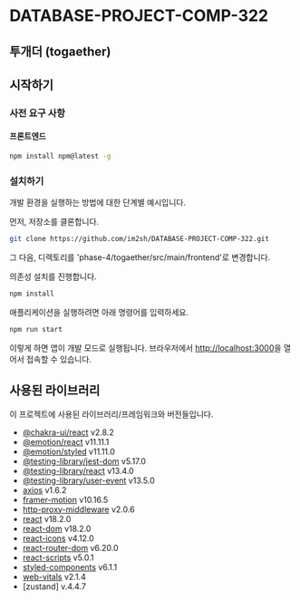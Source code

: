 # DATABASE-PROJECT-COMP-322

## 투개더 (togaether)

## 시작하기

### 사전 요구 사항

#### 프론트엔드

```bash
npm install npm@latest -g
```

### 설치하기

개발 환경을 실행하는 방법에 대한 단계별 예시입니다.

먼저, 저장소를 클론합니다.

```bash
git clone https://github.com/im2sh/DATABASE-PROJECT-COMP-322.git
```

그 다음, 디렉토리를 'phase-4/togaether/src/main/frontend'로 변경합니다.

의존성 설치를 진행합니다.

```bash
npm install
```

애플리케이션을 실행하려면 아래 명령어를 입력하세요.

```bash
npm run start
```

이렇게 하면 앱이 개발 모드로 실행됩니다.
브라우저에서 [http://localhost:3000](http://localhost:3000/)을 열어서 접속할 수 있습니다.

## 사용된 라이브러리

이 프로젝트에 사용된 라이브러리/프레임워크와 버전들입니다.

- [@chakra-ui/react](https://chakra-ui.com/) v2.8.2
- [@emotion/react](https://emotion.sh/docs/@emotion/react) v11.11.1
- [@emotion/styled](https://emotion.sh/docs/@emotion/styled) v11.11.0
- [@testing-library/jest-dom](https://testing-library.com/docs/ecosystem-jest-dom/) v5.17.0
- [@testing-library/react](https://testing-library.com/docs/react-testing-library/intro) v13.4.0
- [@testing-library/user-event](https://testing-library.com/docs/ecosystem-user-event/) v13.5.0
- [axios](https://axios-http.com/) v1.6.2
- [framer-motion](https://www.framer.com/api/motion/) v10.16.5
- [http-proxy-middleware](https://github.com/chimurai/http-proxy-middleware) v2.0.6
- [react](https://reactjs.org/) v18.2.0
- [react-dom](https://reactjs.org/docs/react-dom.html) v18.2.0
- [react-icons](https://react-icons.github.io/react-icons/) v4.12.0
- [react-router-dom](https://reactrouter.com/) v6.20.0
- [react-scripts](https://github.com/facebook/create-react-app) v5.0.1
- [styled-components](https://styled-components.com/) v6.1.1
- [web-vitals](https://web.dev/vitals/) v2.1.4
- [zustand] v.4.4.7
